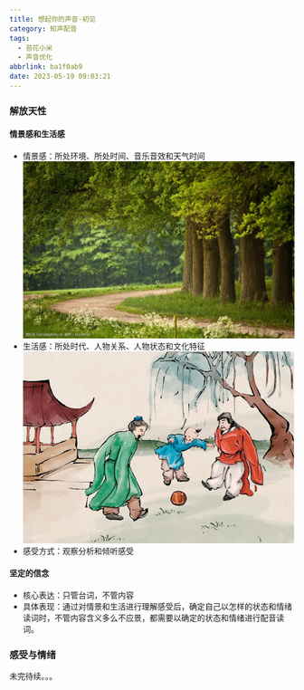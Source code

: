 ```yaml
---
title: 想起你的声音-初见
category: 知声配音
tags:
  - 苔花小米
  - 声音优化
abbrlink: ba1f0ab9
date: 2023-05-19 09:03:21
---
```


### 解放天性

#### 情景感和生活感

- 情景感：所处环境、所处时间、音乐音效和天气时间
  ![情景感](../img/post-img/think-of-voice-2.jpg "情景感")
- 生活感：所处时代、人物关系、人物状态和文化特征
  ![生活感](../img/post-img/think-of-voice-3.png "生活感")
- 感受方式：观察分析和倾听感受

#### 坚定的信念

- 核心表达：只管台词，不管内容
- 具体表现：通过对情景和生活进行理解感受后，确定自己以怎样的状态和情绪读词时，不管内容含义多么不应景，都需要以确定的状态和情绪进行配音读词。

### 感受与情绪
未完待续。。。